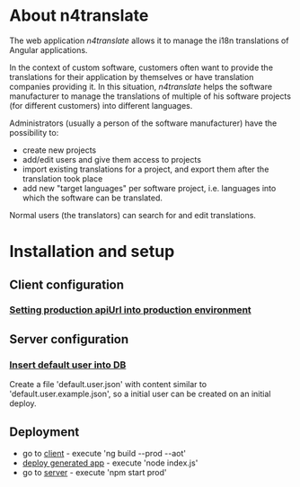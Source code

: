 # About n4translate
The web application *n4translate* allows it to manage the i18n translations of Angular applications. 

In the context of custom software, customers often want to provide the translations for their application by themselves or have translation companies providing it. In this situation, *n4translate* helps the software manufacturer to manage the translations of multiple of his software projects (for different customers) into different languages. 

Administrators (usually a person of the software manufacturer) have the possibility to:
- create new projects
- add/edit users and give them access to projects
- import existing translations for a project, and export them after the translation took place
- add new "target languages" per software project, i.e. languages into which the software can be translated.

Normal users (the translators) can search for and edit translations.

# Installation and setup
## Client configuration
### [Setting production apiUrl into production environment](https://github.com/n4group/n4translate/blob/master/client/src/environments/environment.prod.ts)

## Server configuration
### [Insert default user into DB](https://github.com/n4group/n4translate/tree/master/server)
Create a file 'default.user.json' with content similar to 'default.user.example.json', so a initial user can be created on an initial deploy.

## Deployment
- go to [client](https://github.com/n4group/n4translate/tree/master/client) - execute 'ng build --prod --aot'
- [deploy generated app](https://github.com/n4group/n4translate/tree/master/client) - execute 'node index.js'
- go to [server](https://github.com/n4group/n4translate/tree/master/server) - execute 'npm start prod'
